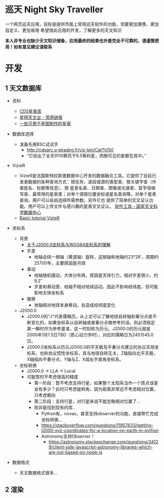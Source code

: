 # 巡天 Night Sky Traveller
一个网页巡天应用，目标是提供市面上常用巡天软件的功能，但要更加便携、更加自定义、更加易用
希望借此应用的开发，了解更多的天文知识

**本人非专业也缺少天文知识储备，应用最终的结果也许是完全不可靠的，请谨慎使用！如有意见建议请联系**

# 开发
## 1 天文数据库
- 资料
    - [CDS星表库](https://gerry.lamost.org/blog/?p=417)
    - [星明天文台 - 常用链接](http://xjltp.china-vo.org/cylj.html)
    - [一些可用于星图制作的星表](http://luly.lamost.org/blog/star_catalogue_for_astro_amateur.html)

- 数据库选择
  - 准备先用BSC试试手
    - http://cdsarc.u-strasbg.fr/viz-bin/Cat?V/50
    - “它给出了全天9110颗亮于6.5等的星，肉眼可见的星都在其中。”

- VizieR
  - VizieR是法国斯特拉斯堡数据中心开发的数据融合工具。它提供了目前已发表数据的各种查询方式：按任务、波段或源的类型查、按关键字查（作者姓名、标题等信息）、按 星表名查、日期查、图像或光谱查、首字母缩写查、最常用的星表查；对单个源按位置坐标或星名查询等。对单个星表查询，用户可以自由选择所需参数。另外它也 提供了简单的交叉证认功能，用户可以上传文件与感兴趣的星表交叉证认。 [软件工具 - 国家天文科学数据中心](https://nadc.china-vo.org/article/20200518151543)
  - [Basic tutorial VizieR](https://cds.u-strasbg.fr/tutorials/pdf/vizier-basic-tutorial.pdf)

- 坐标系
  - 背景
    - [关于J2000.0坐标系与WGS84坐标系的理解](https://blog.csdn.net/qq_24172609/article/details/111460719)
    - 岁差
      - 地轴会绕一根轴（黄道轴）旋转，这根轴和地轴约23°26′，周期约25700年，主要原因是月球
    - 章动
      - 地轴随机摆动，大体分布再，原因是天体引力，相对岁差很小，约9.2″
      - 岁差和章动里，地轴不相对地球运动，因此不影响经纬度，但可能影响天体坐标系
    - 极移
      - 地轴相对地球本身移动，会造成经纬度变化
  - J2000.0
    - J2000.0的“J”代表儒略历，从上文可以了解地球自转轴和春分点是不断变化的，如果坐标系以自转轴或者春分点做参考的话，则必须指定某一瞬时作为参考基准，这一时刻称为历元。J2000.0的历元就是2000年1月1.5日TBD（质心动力学时），对应的儒略日为2451545.0日。
    - J2000.0坐标系以历元J2000.0的平天极及平春分点建立的协议天球坐标系，也称协议惯性坐标系，其与地球自转无关。Z轴指向北平天极，X轴指向平春分点，Y轴与Z、X成右手直角坐标系。
  - 坐标转换
    - J2000.0 → LLA → Local
    - 可能暂时不考虑很高的精度
      - 第一阶段：暂不考虑支持行星，如果整个太阳系当作一个质点误差会有多少？此时只考虑旋转角，因为距离非常远不考虑相对位置，只考虑朝向
      - 第二阶段：支持行星，对行星来说不能忽略相对位置了...
      - 除非能找到现有的库..
        - Python有，novas，甚至支持observer的功能，直接帮忙完成坐标转换...
        - https://stackoverflow.com/questions/11957633/getting-j2000-xyz-coordinates-for-a-location-on-earth-in-python
        - Astronomy支持Observer！
          - https://astronomy.stackexchange.com/questions/34129/client-side-javascript-astronomy-libraries-which-are-not-based-on-node-js

- 数据格式
  - 天文数据格式很多...

## 2 渲染